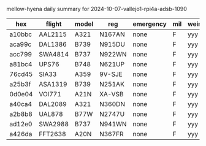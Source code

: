 mellow-hyena daily summary for 2024-10-07-vallejo1-rpi4a-adsb-1090

|hex|flight|model|reg|emergency|mil|weirdo|
|--|--|--|--|--|--|--|
|a10bbc|AAL2115|A321|N167AN|none|F|yyy|
|aca99c|DAL1386|B739|N915DU|none|F|yyy|
|acc799|SWA4814|B737|N922WN|none|F|yyy|
|a81bc4|UPS76|B748|N621UP|none|F|yyy|
|76cd45|SIA33|A359|9V-SJE|none|F|yyy|
|a25b3f|ASA1319|B739|N251AK|none|F|yyy|
|0d0e04|VOI771|A21N|XA-VSB|none|F|yyy|
|a40ca4|DAL2089|A321|N360DN|none|F|yyy|
|a2b8b8|UAL878|B77W|N2747U|none|F|yyy|
|ad12e0|SWA2988|B737|N941WN|none|F|yyy|
|a426da|FFT2638|A20N|N367FR|none|F|yyy|
